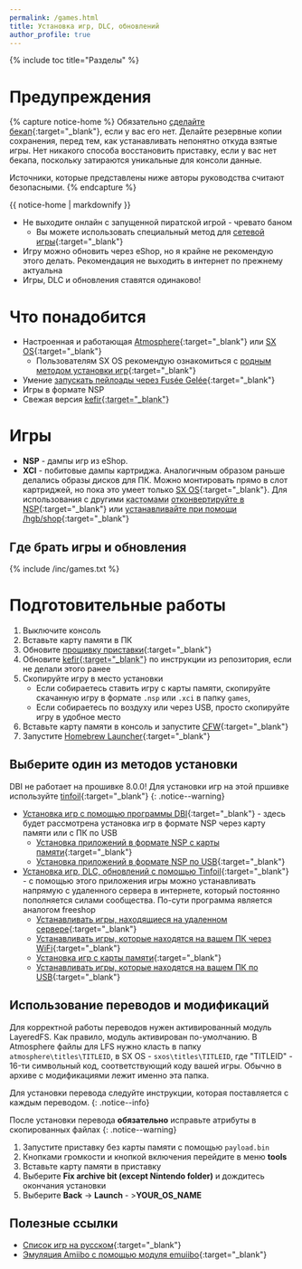 ```yaml
---
permalink: /games.html
title: Установка игр, DLC, обновлений
author_profile: true
---
```

{% include toc title="Разделы" %}

# Предупреждения

{% capture notice-home %}
Обязательно [сделайте бекап](backup-nand){:target="_blank"}, если у вас его нет. Делайте резервные копии сохранения, перед тем, как устанавливать непонятно откуда взятые игры. Нет никакого способа восстановить приставку, если у вас нет бекапа, поскольку затираются уникальные для консоли данные. 

Источники, которые представлены ниже авторы руководства считают безопасными.
{% endcapture %}

<div class="notice--danger">{{ notice-home | markdownify }}</div>

* Не выходите онлайн с запущенной пиратской игрой - чревато баном 
	* Вы можете использовать специальный метод для [сетевой игры](lanplay){:target="_blank"}
* Игру можно обновить через eShop, но я крайне не рекомендую этого делать. Рекомендация не выходить в интернет по прежнему актуальна
* Игры, DLC и обновления ставятся одинаково!

# Что понадобится

* Настроенная и работающая [Atmosphere](atmos){:target="_blank"} или [SX OS](sxos){:target="_blank"}
	* Пользователям SX OS рекомендую ознакомиться с [родным методом установки игр](sxos-games){:target="_blank"}
* Умение [запускать пейлоады через Fusée Gelée](fusee-gelee){:target="_blank"}
* Игры в формате NSP
* Свежая версия <abbr title="Сборник, состоящий из выбранного кастома, необходимых программ и скриптов, которые все это установят правильным образом. Состав кефира и инструкцию по установке можно посмотреть в его репозитории">[kefir](https://github.com/rashevskyv/switch/releases/latest){:target="_blank"}</abbr>
	
# Игры 

* **NSP** - дампы игр из eShop.
* **XCI** - побитовые дампы картриджа. Аналогичным образом раньше делались образы дисков для ПК. Можно монтировать прямо в слот картриджей, но пока это умеет только [SX OS](sxos){:target="_blank"}. Для использования с другими <abbr title="Модифицированное программное обеспечение консоли, написанное энтузиастами, позволяет делать вещи, недоступные пользователям официальных прошивок, например, запускать неподписанные приложения. В контексте прошивки свитча мы будем называть имеющееся программное обеспечение кастомной прошивкой, хотя, чисто технически, это не так">кастомами</abbr> [отконвертируйте в NSP](xci-convert){:target="_blank"} или [устанавливайте при помощи /hgb/shop](tinfoil){:target="_blank"}
	
## Где брать игры и обновления

{% include /inc/games.txt %}

# Подготовительные работы 

1. Выключите консоль
1. Вставьте карту памяти в ПК
1. Обновите [прошивку приставки](update-to-latest){:target="_blank"}
1. Обновите <abbr title="Сборник, состоящий из выбранного кастома, необходимых программ и скриптов, которые все это установят правильным образом. Состав кефира и инструкцию по установке можно посмотреть в его репозитории">[kefir](https://github.com/rashevskyv/switch/releases/latest){:target="_blank"}</abbr> по инструкции из репозитория, если не делали этого ранее
1. Скопируйте игру в место установки
	* Если собираетесь ставить игру с карты памяти, скопируйте скачанную игру в формате `.nsp` или `.xci` в папку `games`, 
	* Если собираетесь по воздуху или через USB, просто скопируйте игру в удобное место   
1. Вставьте карту памяти в консоль и запустите [<abbr title="Модифицированное программное обеспечение консоли, написанное энтузиастами, позволяет делать вещи, недоступные пользователям официальных прошивок, например, запускать неподписанные приложения. В контексте прошивки свитча мы будем называть имеющееся программное обеспечение кастомной прошивкой, хотя, чисто технически, это не так">CFW</abbr>](launch-cfw){:target="_blank"}
1. Запустите [Homebrew Launcher](launch-hbl){:target="_blank"}

## Выберите один из методов установки 

DBI не работает на прошивке 8.0.0! Для установки игр на этой пршивке используйте [tinfoil](tinfoil){:target="_blank"}
{: .notice--warning}

* [Установка игр с помощью программы DBI](dbi){:target="_blank"} - здесь будет рассмотрена установка игр в формате NSP через карту памяти или с ПК по USB
	* [Установка приложений в формате NSP с карты памяти](dbi#установка-приложений-в-формате-nsp-с-карты-памяти){:target="_blank"}
	* [Установка приложений в формате NSP по USB](dbi#установка-приложений-в-формате-nsp-по-usb){:target="_blank"}
* [Установка игр, DLC, обновлений с помощью Tinfoil](tinfoil){:target="_blank"} - с помощью этого приложения игры можно устанавливать напрямую с удаленного сервера в интернете, который постоянно пополняется силами сообщества. По-сути программа является аналогом freeshop
	* [Устанавливать игры, находящиеся на удаленном сервере](tinfoil#установка-из-интернета---игры-находятся-на-сервере-сообщества){:target="_blank"}
	* [Устанавливать игры, которые находятся на вашем ПК через WiFi](tinfoil#установка-игр-по-воздуху---игры-находятся-на-домашнем-пк){:target="_blank"}
	* [Установка игр с карты памяти](tinfoil#установка-игр-с-карты-памяти){:target="_blank"}
	* [Устанавливать игры, которые находятся на вашем ПК по USB](tinfoil#установка-игр-по-usb---игры-находятся-на-домашнем-пк){:target="_blank"}

## Использование переводов и модификаций 

Для корректной работы переводов нужен активированный модуль LayeredFS. Как правило, модуль активирован по-умолчанию. В Atmosphere файлы для LFS нужно класть в папку `atmosphere\titles\TITLEID`, в SX OS - `sxos\titles\TITLEID`, где "TITLEID" - 16-ти символьный код, соответствующий коду вашей игры. Обычно в архиве с модификациями лежит именно эта папка. 

Для установки перевода следуйте инструкции, которая поставляется с каждым переводом.
{: .notice--info}

После установки перевода **обязательно** исправьте атрибуты в скопированных файлах 
{: .notice--warning}

1. Запустите приставку без карты памяти с помощью `payload.bin`
1. Кнопками громкости и кнопкой включения перейдите в меню **tools**
1. Вставьте карту памяти в приставку
1. Выберите **Fix archive bit (except Nintendo folder)** и дождитесь окончания установки 
1. Выберите **Back** -> **Launch** - >**YOUR_OS_NAME**

## Полезные ссылки 
* [Cписок игр на русском](https://4pda.ru/forum/index.php?s=&showtopic=937297&view=findpost&p=81163808){:target="_blank"}
* [Эмуляция Amiibo с помощью модуля emuiibo](emuiibo){:target="_blank"}